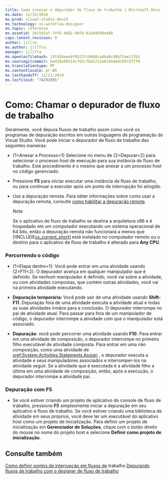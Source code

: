 ```yaml
---
title: Como invocar o depurador de fluxo de trabalho | Microsoft Docs
ms.date: 11/15/2016
ms.prod: visual-studio-dev14
ms.technology: vs-workflow-designer
ms.topic: reference
ms.assetid: 34c592af-f4f6-4d02-99f6-63a94698e48b
caps.latest.revision: 9
author: jillre
ms.author: jillfra
manager: jillfra
ms.openlocfilehash: 13fd54eeebf0323fcb9b8cad6a8cd8b75ae11fb3
ms.sourcegitcommit: bad28e99214cf62cfbd1222e8cb5ded1997d7ff0
ms.translationtype: MT
ms.contentlocale: pt-BR
ms.lasthandoff: 11/21/2019
ms.locfileid: "74292895"
---
```

# <a name="how-to-invoke-the-workflow-debugger"></a>Como: Chamar o depurador de fluxo de trabalho
Geralmente, você depura fluxos de trabalho assim como você os programas de depuração escritos em outras linguagens de programação do Visual Studio. Você pode iniciar o depurador de fluxo de trabalho das seguintes maneiras:

- {1&gt;Anexar a Processo&lt;1} Selecione no menu de {2&gt;Depurar&lt;2} para selecionar o processo host de execução para sua instância de fluxo de trabalho. Este procedimento é o mesmo que anexar a um processo host no código gerenciado.

- Pressione **F5** para iniciar executar uma instância de fluxo de trabalho, ou para continuar a executar após um ponto de interrupção foi atingido.

- Use a depuração remota. Para obter informações sobre como usar a depuração remota, consulte [como habilitar a depuração remota](https://go.microsoft.com/fwlink/?LinkId=196257).

    > [!NOTE]
    > Se o aplicativo de fluxo de trabalho se destina a arquitetura x86 e é hospedado em um computador executando um sistema operacional de 64 bits, então a depuração remota não funcionará a menos que [!INCLUDE[vs_current_short](../includes/vs-current-short-md.md)] está instalado no computador remoto ou o destino para o aplicativo de fluxo de trabalho é alterado para **Any CPU**.

### <a name="stepping-through-code"></a>Percorrendo o código

- {1&gt;Etapa dentro&lt;1}: Você pode entrar em uma atividade usando {2&gt;F11&lt;2}. O depurador avança em qualquer manipulador que é definido. Se nenhum manipulador é definido, você vai sobre a atividade, ou com atividades compostas, que contém outras atividades, você vai na primeira atividade executando.

- **Depuração temporária:** Você pode sair de uma atividade usando **Shift-F11**. Depuração fora de uma atividade executa a atividade atual e todas as suas atividades irmãos para a conclusão. O depurador interrompe no pai de atividade atual. Para passar para fora de um manipulador de código, o depurador interrompe a atividade com que o manipulador está associado.

- **Depuração**: você pode percorrer uma atividade usando **F10**. Para entrar em uma atividade de composição, o depurador interrompe no primeiro filho executável de atividade composta. Para entrar em uma não composição, como uma atividade de <xref:System.Activities.Statements.Assign> , o depurador executa a atividade e seus manipuladores associados e interromper-los na atividade seguir. Se a atividade que é executada é a atividade filho a última em uma atividade de composição, então, após a execução, o depurador interrompe a atividade pai.

### <a name="debugging-with-f5"></a>Depuração com F5

- Se você estiver criando um projeto de aplicativo do console de fluxo de trabalho, pressione **F5** simplesmente iniciar a depuração em seu aplicativo e fluxo de trabalho. Se você estiver criando uma biblioteca de atividade em seus próprios, você deve ter um executável do aplicativo host como um projeto de inicialização. Para definir um projeto de inicialização em **Gerenciador de Soluções**, clique com o botão direito do mouse no nome do projeto host e selecione **Definir como projeto de inicialização**.

## <a name="see-also"></a>Consulte também
 [Como definir pontos de interrupção em fluxos de](../workflow-designer/how-to-set-breakpoints-in-workflows.md) trabalho [Depurando fluxos de trabalho com o designer de fluxo de trabalho](../workflow-designer/debugging-workflows-with-the-workflow-designer.md)